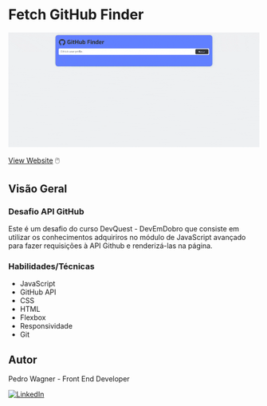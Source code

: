 # Fetch GitHub Finder
![](./src/images/desktop.gif)

<!-- ### Links -->
<!-- - [Solution]() -->
[View Website](https://pedrowfilho.github.io/fetch-github-finder/) 🖱️

## Visão Geral

### Desafio API GitHub

Este é um desafio do curso DevQuest - DevEmDobro que consiste em utilizar os conhecimentos adquiriros no módulo de JavaScript avançado para fazer requisições à API Github e renderizá-las na página.

### Habilidades/Técnicas

- JavaScript
- GitHub API
- CSS
- HTML
- Flexbox
- Responsividade
- Git

## Autor

Pedro Wagner - Front End Developer

[![LinkedIn](https://img.shields.io/badge/LinkedIn-Perfil-blue?style=flat&logo=linkedin&logoColor=white)](https://www.linkedin.com/in/pedrowagnerdev/)
